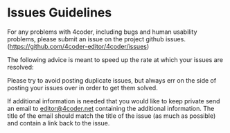 # Issues Guidelines

For any problems with 4coder, including bugs and human usability problems,
please submit an issue on the project github issues.
(https://github.com/4coder-editor/4coder/issues)

The following advice is meant to speed up the rate at which your issues
are resolved:

Please try to avoid posting duplicate issues, but always err on the side
of posting your issues over in order to get them solved.

If additional information is needed that you would like to keep private
send an email to editor@4coder.net containing the additional information.
The title of the email should match the title of the issue (as much as possible)
and contain a link back to the issue.
